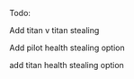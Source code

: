 Todo:

Add titan v titan stealing

Add pilot health stealing option

add titan health stealing option
